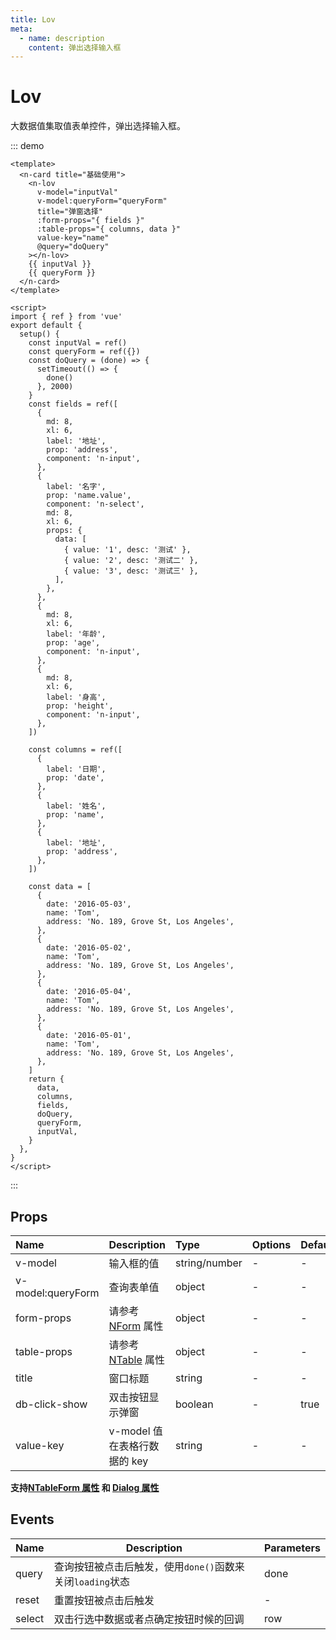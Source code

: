 ```yaml
---
title: Lov
meta:
  - name: description
    content: 弹出选择输入框
---
```


# Lov

大数据值集取值表单控件，弹出选择输入框。

::: demo

```vue
<template>
  <n-card title="基础使用">
    <n-lov
      v-model="inputVal"
      v-model:queryForm="queryForm"
      title="弹窗选择"
      :form-props="{ fields }"
      :table-props="{ columns, data }"
      value-key="name"
      @query="doQuery"
    ></n-lov>
    {{ inputVal }}
    {{ queryForm }}
  </n-card>
</template>

<script>
import { ref } from 'vue'
export default {
  setup() {
    const inputVal = ref()
    const queryForm = ref({})
    const doQuery = (done) => {
      setTimeout(() => {
        done()
      }, 2000)
    }
    const fields = ref([
      {
        md: 8,
        xl: 6,
        label: '地址',
        prop: 'address',
        component: 'n-input',
      },
      {
        label: '名字',
        prop: 'name.value',
        component: 'n-select',
        md: 8,
        xl: 6,
        props: {
          data: [
            { value: '1', desc: '测试' },
            { value: '2', desc: '测试二' },
            { value: '3', desc: '测试三' },
          ],
        },
      },
      {
        md: 8,
        xl: 6,
        label: '年龄',
        prop: 'age',
        component: 'n-input',
      },
      {
        md: 8,
        xl: 6,
        label: '身高',
        prop: 'height',
        component: 'n-input',
      },
    ])

    const columns = ref([
      {
        label: '日期',
        prop: 'date',
      },
      {
        label: '姓名',
        prop: 'name',
      },
      {
        label: '地址',
        prop: 'address',
      },
    ])

    const data = [
      {
        date: '2016-05-03',
        name: 'Tom',
        address: 'No. 189, Grove St, Los Angeles',
      },
      {
        date: '2016-05-02',
        name: 'Tom',
        address: 'No. 189, Grove St, Los Angeles',
      },
      {
        date: '2016-05-04',
        name: 'Tom',
        address: 'No. 189, Grove St, Los Angeles',
      },
      {
        date: '2016-05-01',
        name: 'Tom',
        address: 'No. 189, Grove St, Los Angeles',
      },
    ]
    return {
      data,
      columns,
      fields,
      doQuery,
      queryForm,
      inputVal,
    }
  },
}
</script>
```

:::

## Props

| Name              | Description                            | Type          | Options | Default |
| :---------------- | :------------------------------------- | :------------ | :------ | :------ |
| v-model           | 输入框的值                             | string/number | -       | -       |
| v-model:queryForm | 查询表单值                             | object        | -       | -       |
| form-props        | 请参考 [NForm](./form.md#props) 属性   | object        | -       | -       |
| table-props       | 请参考 [NTable](./table.md#props) 属性 | object        | -       | -       |
| title             | 窗口标题                               | string        | -       | -       |
| db-click-show     | 双击按钮显示弹窗                       | boolean       | -       | true    |
| value-key         | v-model 值在表格行数据的 key           | string        | -       | -       |

**支持[NTableForm 属性](./table-form.md#props) 和 [Dialog 属性](./dialog.md#props)**

## Events

| Name   | Description                                               | Parameters |
| ------ | --------------------------------------------------------- | ---------- |
| query  | 查询按钮被点击后触发，使用`done()`函数来关闭`loading`状态 | done       |
| reset  | 重置按钮被点击后触发                                      | -          |
| select | 双击行选中数据或者点确定按钮时候的回调                    | row        |
